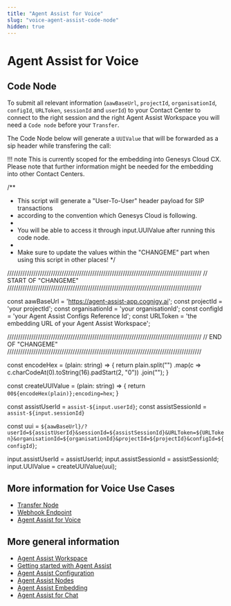 ```yaml
---
title: "Agent Assist for Voice"
slug: "voice-agent-assist-code-node"
hidden: true
---
```


# Agent Assist for Voice

## Code Node

To submit all relevant information (`aawBaseUrl`, `projectId`, `organisationId`, `configId`, `URLToken`, `sessionId` and `userId`) to your Contact Center to connect to the right session and the right Agent Assist Workspace you will need a `Code node` before your `Transfer`.

The Code Node below will generate a `UUIValue` that will be forwarded as a sip header while transfering the call:

!!! note
    This is currently scoped for the embedding into Genesys Cloud CX. Please note that further information might be needed for the embedding into other Contact Centers.

/**
 * This script will generate a "User-To-User" header payload for SIP transactions
 * according to the convention which Genesys Cloud is following.
 * 
 * You will be able to access it through input.UUIValue after running this code node.
 * 
 * Make sure to update the values within the "CHANGEME" part when using this script in other places!
 */


/////////////////////////////////////////////////////////////////////////////////////////
// START OF "CHANGEME"
/////////////////////////////////////////////////////////////////////////////////////////

const aawBaseUrl = 'https://agent-assist-app.cognigy.ai';
const projectId = 'your projectId';
const organisationId = 'your organisationId';
const configId = 'your Agent Assist Configs Reference Id';
const URLToken = 'the embedding URL of your Agent Assist Workspace';

/////////////////////////////////////////////////////////////////////////////////////////
// END OF "CHANGEME"
/////////////////////////////////////////////////////////////////////////////////////////



const encodeHex = (plain: string) => {
    return plain.split("")
        .map(c => c.charCodeAt(0).toString(16).padStart(2, "0"))
        .join("");
}

const createUUIValue = (plain: string) => {
    return `00${encodeHex(plain)};encoding=hex`;
}

const assistUserId = `assist-${input.userId}`;
const assistSessionId = `assist-${input.sessionId}`

const uui = `${aawBaseUrl}/?userId=${assistUserId}&sessionId=${assistSessionId}&URLToken=${URLToken}&organisationId=${organisationId}&projectId=${projectId}&configId=${configId}`;

input.assistUserId = assistUserId;
input.assistSessionId = assistSessionId;
input.UUIValue = createUUIValue(uui);



## More information for Voice Use Cases

- [Transfer Node](transfer-node.md)
- [Webhook Endpoint](webhook-endpoint.md)
- [Agent Assist for Voice](../agent-assist/voice-agent-assist/voice-overview.md)

## More general information

- [Agent Assist Workspace](overview.md)
- [Getting started with Agent Assist](getting-started.md)
- [Agent Assist Configuration](configuration.md)
- [Agent Assist Nodes](../ai/flow-nodes/agent-assist/overview.md)
- [Agent Assist Embedding](embedding.md)
- [Agent Assist for Chat](chat-agent-assist.md)
